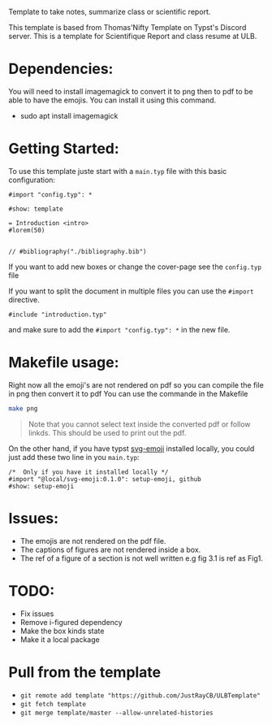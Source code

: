 Template to take notes, summarize class or scientific report.

This template is based from Thomas'Nifty Template on Typst's Discord server.
This is a template for Scientifique Report and class resume at ULB.

# Dependencies:

You will need to install imagemagick to convert it to png then to pdf to be able to have the emojis.
You can install it using this command.

- sudo apt install imagemagick

# Getting Started:

To use this template juste start with a `main.typ` file with this basic configuration:

```typst
#import "config.typ": *

#show: template

= Introduction <intro>
#lorem(50)


// #bibliography("./bibliography.bib")
```

If you want to add new boxes or change the cover-page see the `config.typ` file

If you want to split the document in multiple files you can use the `#import` directive.

```typst
#include "introduction.typ"
```

and make sure to add the `#import "config.typ": *` in the new file.

# Makefile usage:

Right now all the emoji's are not rendered on pdf so you can compile the file in png then
convert it to pdf
You can use the commande in the Makefile

```sh
make png
```

> Note that you cannot select text inside the converted pdf or follow linkds.
> This should be used to print out the pdf.

On the other hand, if you have typst
[svg-emoji](https://github.com/polazarus/typst-svg-emoji)  installed locally,
you could just add these two line
in you `main.typ`:

```typ
/*  Only if you have it installed locally */
#import "@local/svg-emoji:0.1.0": setup-emoji, github
#show: setup-emoji
```

# Issues:

- The emojis are not rendered on the pdf file.
- The captions of figures are not rendered inside a box.
- The ref of a figure of a section is not well written e.g fig 3.1 is ref as Fig1.

# TODO:

- Fix issues
- Remove i-figured dependency
- Make the box kinds state
- Make it a local package

# Pull from the template

- `git remote add template "https://github.com/JustRayCB/ULBTemplate"`
- `git fetch template`
- `git merge template/master --allow-unrelated-histories`
